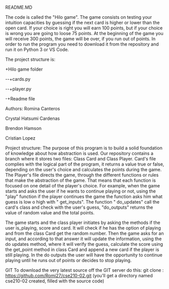 README.MD 

The code is called the "Hilo game". The game consists on testing your intuition capacities by guessing if the next card is higher or lower than the open card. If your choice is right you will earn 100 points, but if your choice is wrong you are going to loose 75 points. At the beginning of the game you will receive 300 points, the game will be over, if you run out of points.
In order to run the program you need to download it from the repository and run it on Python 3 or VS Code.


The project structure is:

+Hilo game folder

--+cards.py

--+player.py

-+Readme file


Authors:
Romina Canteros

Crystal Hatsumi Cardenas

Brendon Hamson

Cristian Lopez

Project structure:
 The purpose of this program is to build a solid foundation of knowledge about how abstraction is used.
Our repository contains a branch where it stores two files:  Class Card  and Class Player.
Card's file complies with the logical part of the program, it returns a value true or false, depending on the user's choice and calculates the points during the game.
The Player's file directs the game, through the different functions or rules that make the abstraction of the game. That means that each function is focused on one detail of the player's choice. For example, when the game starts and  asks the user if he wants to continue playing or not, using the "play" function if the player continues the game the function asks him what guess is low o high with " get_inputs". The function " do_updates" call the card's class and check with the user's guess, "do_outputs" returns the value of random value and the total points.


The game starts and the class player initiates by asking the methods if the user is_playing, score and card. It will check if he has the option of playing and from the class Card get the random number. Then the game asks for an input, and according to that answer it will update the information, using the do updates method, where it will verify the guess, calculate the score using the get_point method in class Card and append a new card if the player is still playing. In the do outputs the user will have the opportunity to continue playing until he runs out of points or decides to stop playing.


GIT 
 To download the very latest source off the GIT server do this:
  git clone : https://github.com/Romi27/cse210-02.git
   (you'll get a directory named cse210-02 created, filled with the source code)
